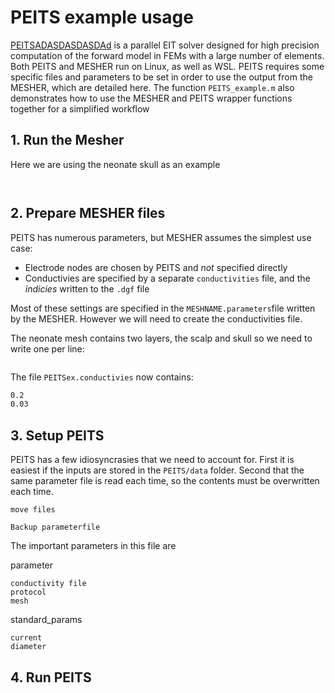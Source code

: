 # PEITS example usage

[PEITSADASDASDASDAd](PEITSASDASD) is a parallel EIT solver designed for high precision computation of the forward model in FEMs with a large number of elements. Both PEITS and MESHER run on Linux, as well as WSL. PEITS requires some specific files and parameters to be set in order to use the output from the MESHER, which are detailed here. The function `PEITS_example.m` also demonstrates how to use the MESHER and PEITS wrapper functions together for a simplified workflow

## 1. Run the Mesher

Here we are using the neonate skull as an example

```


```

## 2. Prepare MESHER files

PEITS has numerous parameters, but MESHER assumes the simplest use case:

- Electrode nodes are chosen by PEITS and *not* specified directly
- Conductivies are specified by a separate `conductivities` file, and the *indicies* written to the `.dgf` file

Most of these settings are specified in the `MESHNAME.parameters`file written by the MESHER. However we will need to create the conductivities file.

The neonate mesh contains two layers, the scalp and skull so we need to write one per line:

```bash

```


The file `PEITSex.conductivies` now contains:
```bash
0.2
0.03
```

## 3. Setup PEITS

PEITS has a few idiosyncrasies that we need to account for. First it is easiest if the inputs are stored in the `PEITS/data` folder. Second that the same parameter file is read each time, so the contents must be overwritten each time.

```
move files

Backup parameterfile

```

The important parameters in this file are

parameter
```
conductivity file
protocol
mesh
```

standard_params
```
current
diameter
```



## 4. Run PEITS

